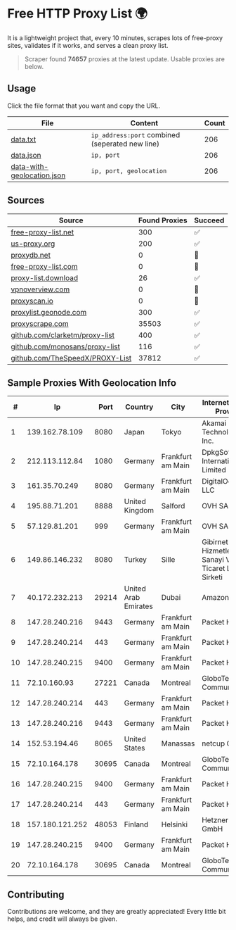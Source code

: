 
# Free HTTP Proxy List 🌍

It is a lightweight project that, every 10 minutes, scrapes lots of free-proxy sites, validates if it works, and serves a clean proxy list.


> Scraper found **74657** proxies at the latest update. Usable proxies are below.

## Usage

Click the file format that you want and copy the URL.


|File|Content|Count|
|----|-------|-----|
|[data.txt](https://raw.githubusercontent.com/themiralay/Proxy-List-World/master/data.txt)|`ip_address:port` combined (seperated new line)|206|
|[data.json](https://raw.githubusercontent.com/themiralay/Proxy-List-World/master/data.json)|`ip, port`|206|
|[data-with-geolocation.json](https://raw.githubusercontent.com/themiralay/Proxy-List-World/master/data-with-geolocation.json)|`ip, port, geolocation`|206|

## Sources

|Source|Found Proxies|Succeed|
|------|-------------|-------|
|[free-proxy-list.net](https://free-proxy-list.net)|300|✅|
|[us-proxy.org](https://www.us-proxy.org)|200|✅|
|[proxydb.net](http://proxydb.net)|0|🚫|
|[free-proxy-list.com](https://free-proxy-list.com/?page=&port=&type%5B%5D=http&type%5B%5D=https&up_time=0&search=Search)|0|🚫|
|[proxy-list.download](https://www.proxy-list.download/HTTP)|26|✅|
|[vpnoverview.com](https://vpnoverview.com/privacy/anonymous-browsing/free-proxy-servers)|0|🚫|
|[proxyscan.io](https://www.proxyscan.io)|0|🚫|
|[proxylist.geonode.com](https://proxylist.geonode.com/api/proxy-list?limit=300&page=1&sort_by=lastChecked&sort_type=desc&protocols=http,https)|300|✅|
|[proxyscrape.com](https://api.proxyscrape.com/v2/?request=displayproxies&protocol=http&timeout=10000&country=all&ssl=all&anonymity=all)|35503|✅|
|[github.com/clarketm/proxy-list](https://raw.githubusercontent.com/clarketm/proxy-list/master/proxy-list-raw.txt)|400|✅|
|[github.com/monosans/proxy-list](https://raw.githubusercontent.com/monosans/proxy-list/main/proxies/http.txt)|116|✅|
|[github.com/TheSpeedX/PROXY-List](https://raw.githubusercontent.com/TheSpeedX/PROXY-List/master/http.txt)|37812|✅|


## Sample Proxies With Geolocation Info

|#|Ip|Port|Country|City|Internet Service Provider|
|-|--|----|-------|----|-------------------------|
|1|139.162.78.109|8080|Japan|Tokyo|Akamai Technologies, Inc.|
|2|212.113.112.84|1080|Germany|Frankfurt am Main|DpkgSoft International Limited|
|3|161.35.70.249|8080|Germany|Frankfurt am Main|DigitalOcean, LLC|
|4|195.88.71.201|8888|United Kingdom|Salford|OVH SAS|
|5|57.129.81.201|999|Germany|Frankfurt am Main|OVH SAS|
|6|149.86.146.232|8080|Turkey|Sille|Gibirnet Iletisim Hizmetleri Sanayi VE Ticaret Limited Sirketi|
|7|40.172.232.213|29214|United Arab Emirates|Dubai|Amazon.com|
|8|147.28.240.216|9443|Germany|Frankfurt am Main|Packet Host, Inc.|
|9|147.28.240.214|443|Germany|Frankfurt am Main|Packet Host, Inc.|
|10|147.28.240.215|9400|Germany|Frankfurt am Main|Packet Host, Inc.|
|11|72.10.160.93|27221|Canada|Montreal|GloboTech Communications|
|12|147.28.240.214|443|Germany|Frankfurt am Main|Packet Host, Inc.|
|13|147.28.240.216|9443|Germany|Frankfurt am Main|Packet Host, Inc.|
|14|152.53.194.46|8065|United States|Manassas|netcup GmbH|
|15|72.10.164.178|30695|Canada|Montreal|GloboTech Communications|
|16|147.28.240.215|9400|Germany|Frankfurt am Main|Packet Host, Inc.|
|17|147.28.240.214|443|Germany|Frankfurt am Main|Packet Host, Inc.|
|18|157.180.121.252|48053|Finland|Helsinki|Hetzner Online GmbH|
|19|147.28.240.215|9400|Germany|Frankfurt am Main|Packet Host, Inc.|
|20|72.10.164.178|30695|Canada|Montreal|GloboTech Communications|



## Contributing

Contributions are welcome, and they are greatly appreciated! Every
little bit helps, and credit will always be given.

